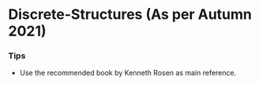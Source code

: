 # Discrete-Structures (As per Autumn 2021)

### Tips
- Use the recommended book by Kenneth Rosen as main reference.
